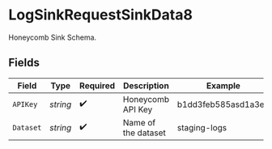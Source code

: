 # LogSinkRequestSinkData8

Honeycomb Sink Schema.


## Fields

| Field               | Type                | Required            | Description         | Example             |
| ------------------- | ------------------- | ------------------- | ------------------- | ------------------- |
| `APIKey`            | *string*            | :heavy_check_mark:  | Honeycomb API Key   | b1dd3feb585asd1a3e9 |
| `Dataset`           | *string*            | :heavy_check_mark:  | Name of the dataset | staging-logs        |